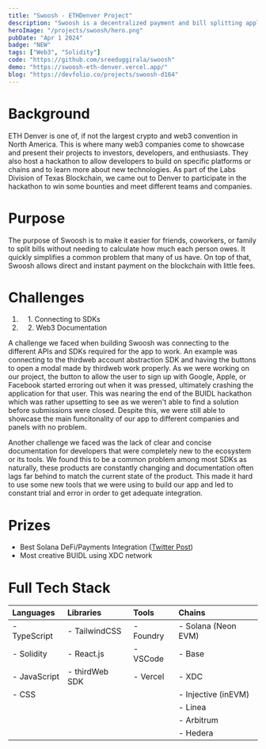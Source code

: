 ```yaml
---
title: "Swoosh - ETHDenver Project"
description: "Swoosh is a decentralized payment and bill splitting application built on Ethereum. It allows users to easily send payments, request money from others, and split expenses using crypto. Made during ETHDenver's BUIDL Hackathon."
heroImage: "/projects/swoosh/hero.png"
pubDate: "Apr 1 2024"
badge: "NEW"
tags: ["Web3", "Solidity"]
code: "https://github.com/sreeduggirala/swoosh"
demo: "https://swoosh-eth-denver.vercel.app/"
blog: "https://devfolio.co/projects/swoosh-d164"
---
```

# Background #
ETH Denver is one of, if not the largest crypto and web3 convention in North America. This is where many web3 companies come to showcase and present their projects to investors, developers, and enthusiasts. They also host a hackathon to allow developers to build on specific platforms or chains and to learn more about new technologies. As part of the Labs Division of Texas Blockchain, we came out to Denver to participate in the hackathon to win some bounties and meet different teams and companies.

# Purpose #
The purpose of Swoosh is to make it easier for friends, coworkers, or family to split bills without needing to calculate how much each person owes. It quickly simplifies a common problem that many of us have. On top of that, Swoosh allows direct and instant payment on the blockchain with little fees.

# Challenges #
1. &nbsp;&nbsp;&nbsp;&nbsp;1\. Connecting to SDKs
2. &nbsp;&nbsp;&nbsp;&nbsp;2\. Web3 Documentation

A challenge we faced when building Swoosh was connecting to the different APIs and SDKs required for the app to work. An example was connecting to the thirdweb account abstraction SDK and having the buttons to open a modal made by thirdweb work properly. As we were working on our project, the button to allow the user to sign up with Google, Apple, or Facebook started erroring out when it was pressed, ultimately crashing the application for that user. This was nearing the end of the BUIDL hackathon which was rather upsetting to see as we weren't able to find a solution before submissions were closed. Despite this, we were still able to showcase the main funcitonality of our app to different companies and panels with no problem.

Another challenge we faced was the lack of clear and concise documentation for developers that were completely new to the ecosystem or its tools. We found this to be a common problem among most SDKs as naturally, these products are constantly changing and documentation often lags far behind to match the current state of the product. This made it hard to use some new tools that we were using to build our app and led to constant trial and error in order to get adequate integration.  

# Prizes #
- Best Solana DeFi/Payments Integration (<a target="_blank" href="https://twitter.com/solana_devs/status/1769766724411232680?t=9CzhNLP6RssQFRWgDHxRdg">Twitter Post</a>)
- Most creative BUIDL using XDC network  


# Full Tech Stack #  
| Languages    | Libraries      | Tools     | Chains              |
| :----------- | :------------- | :-------- | :------------------ | 
| - TypeScript | - TailwindCSS  | - Foundry | - Solana (Neon EVM) |
| - Solidity   | - React.js     | - VSCode  | - Base              |
| - JavaScript | - thirdWeb SDK | - Vercel  | - XDC               |
| - CSS        |                |           | - Injective (inEVM) |
|              |                |           | - Linea             |
|              |                |           | - Arbitrum          |
|              |                |           | - Hedera            |